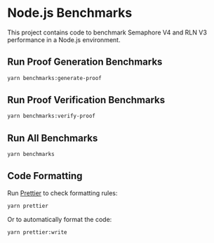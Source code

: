 # Node.js Benchmarks

This project contains code to benchmark Semaphore V4 and RLN V3 performance in a Node.js environment.

## Run Proof Generation Benchmarks

```sh
yarn benchmarks:generate-proof
```

## Run Proof Verification Benchmarks

```sh
yarn benchmarks:verify-proof
```

## Run All Benchmarks

```sh
yarn benchmarks
```

## Code Formatting

Run [Prettier](https://prettier.io/) to check formatting rules:

```bash
yarn prettier
```

Or to automatically format the code:

```bash
yarn prettier:write
```
